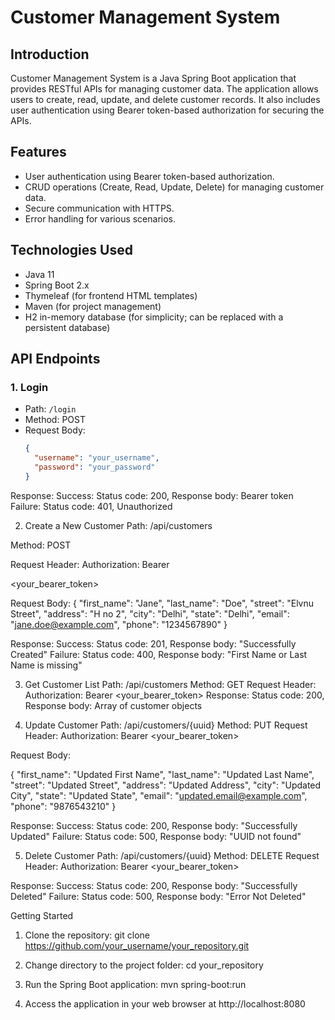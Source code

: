 
# Customer Management System

## Introduction
Customer Management System is a Java Spring Boot application that provides RESTful APIs for managing customer data. The application allows users to create, read, update, and delete customer records. It also includes user authentication using Bearer token-based authorization for securing the APIs.

## Features
- User authentication using Bearer token-based authorization.
- CRUD operations (Create, Read, Update, Delete) for managing customer data.
- Secure communication with HTTPS.
- Error handling for various scenarios.

## Technologies Used
- Java 11
- Spring Boot 2.x
- Thymeleaf (for frontend HTML templates)
- Maven (for project management)
- H2 in-memory database (for simplicity; can be replaced with a persistent database)

## API Endpoints

### 1. Login
- Path: `/login`
- Method: POST
- Request Body:
  ```json
  {
    "username": "your_username",
    "password": "your_password"
  }
Response:
Success: Status code: 200, 
Response body: Bearer token
Failure: Status code: 401, Unauthorized

2. Create a New Customer
Path: /api/customers

Method: POST

Request Header: Authorization: Bearer

 <your_bearer_token>

Request Body:
{
  "first_name": "Jane",
  "last_name": "Doe",
  "street": "Elvnu Street",
  "address": "H no 2",
  "city": "Delhi",
  "state": "Delhi",
  "email": "jane.doe@example.com",
  "phone": "1234567890"
}

Response:
Success: Status code: 201, Response body: "Successfully Created"
Failure: Status code: 400, Response body: "First Name or Last Name is missing"

3. Get Customer List
Path: /api/customers
Method: GET
Request Header: Authorization: Bearer <your_bearer_token>
Response: Status code: 200, Response body: Array of customer objects

4. Update Customer
Path: /api/customers/{uuid}
Method: PUT
Request Header: Authorization: Bearer <your_bearer_token>

Request Body:

{
  "first_name": "Updated First Name",
  "last_name": "Updated Last Name",
  "street": "Updated Street",
  "address": "Updated Address",
  "city": "Updated City",
  "state": "Updated State",
  "email": "updated.email@example.com",
  "phone": "9876543210"
}

Response:
Success: Status code: 200, Response body: "Successfully Updated"
Failure: Status code: 500, Response body: "UUID not found"

5. Delete Customer
Path: /api/customers/{uuid}
Method: DELETE
Request Header: Authorization: Bearer <your_bearer_token>

Response:
Success: Status code: 200, Response body: "Successfully Deleted"
Failure: Status code: 500, Response body: "Error Not Deleted"

Getting Started
1. Clone the repository: git clone https://github.com/your_username/your_repository.git

2. Change directory to the project folder: cd your_repository

3. Run the Spring Boot application: mvn spring-boot:run

4. Access the application in your web browser at http://localhost:8080



